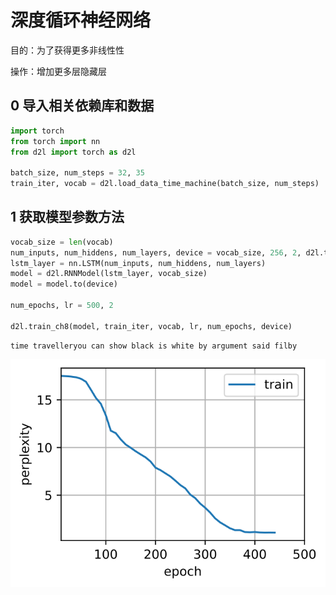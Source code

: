 # 深度循环神经网络

目的：为了获得更多非线性性

操作：增加更多层隐藏层

## 0 导入相关依赖库和数据


```python
import torch
from torch import nn
from d2l import torch as d2l

batch_size, num_steps = 32, 35
train_iter, vocab = d2l.load_data_time_machine(batch_size, num_steps)
```

## 1 获取模型参数方法


```python
vocab_size = len(vocab)
num_inputs, num_hiddens, num_layers, device = vocab_size, 256, 2, d2l.try_gpu()
lstm_layer = nn.LSTM(num_inputs, num_hiddens, num_layers)
model = d2l.RNNModel(lstm_layer, vocab_size)
model = model.to(device)

num_epochs, lr = 500, 2

d2l.train_ch8(model, train_iter, vocab, lr, num_epochs, device)

```

    time travelleryou can show black is white by argument said filby
    


    
![svg](./58%20深度RNN/main_4_1.svg)